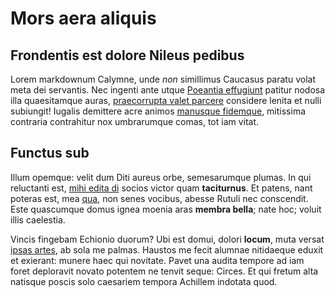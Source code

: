 # Mors aera aliquis

## Frondentis est dolore Nileus pedibus

Lorem markdownum Calymne, unde *non* simillimus Caucasus paratu volat meta dei
servantis. Nec ingenti ante utque [Poeantia
effugiunt](http://www.concipis.org/aliter.php) patitur nodosa illa quaesitamque
auras, [praecorrupta valet parcere](http://www.parte.net/locivocisque.aspx)
considere lenita et nulli subiungit! Iugalis demittere acre animos [manusque
fidemque](http://quis-aquarum.io/), mitissima contraria contrahitur nox
umbrarumque comas, tot iam vitat.

## Functus sub

Illum opemque: velit dum Diti aureus orbe, semesarumque plumas. In qui
reluctanti est, [mihi edita di](http://exemit-quae.net/quam) socios victor quam
**taciturnus**. Et patens, nant poteras est, mea [qua](http://regia-est.io/),
non senes vocibus, abesse Rutuli nec conscendit. Este quascumque domus ignea
moenia aras **membra bella**; nate hoc; voluit illis caelestia.

Vincis fingebam Echionio duorum? Ubi est domui, dolori **locum**, muta versat
[ipsas artes](http://vulgus.com/sua-eversae.aspx), ab sola me palmas. Haustos me
fecit alumnae nitidaeque eduxit et exierant: munere haec qui novitate. Pavet una
audita tempore ad iam foret deploravit novato potentem ne tenvit seque: Circes.
Et qui fretum alta natisque poscis solo caesariem tempora Achillem indotata
quod.
